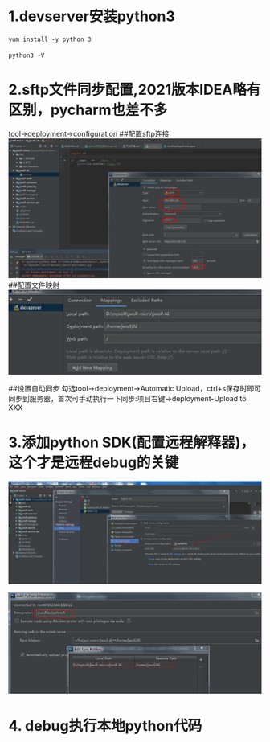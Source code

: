 # 1.devserver安装python3
```shell
yum install -y python 3

python3 -V
```
# 2.sftp文件同步配置,2021版本IDEA略有区别，pycharm也差不多
tool->deployment->configuration
##配置sftp连接
![](../doc-resource/idea-sftp.png)
##配置文件映射
![](../doc-resource/sftp-file-mapping.png)

##设置自动同步
勾选tool->deployment->Automatic Upload，ctrl+s保存时即可同步到服务器，首次可手动执行一下同步:项目右键->deployment-Upload to XXX

# 3.添加python SDK(配置远程解释器)，这个才是远程debug的关键

![](../doc-resource/python-ssh远程解释器.png)

![](../doc-resource/python-ssh远程解释器2.png)

# 4. debug执行本地python代码


